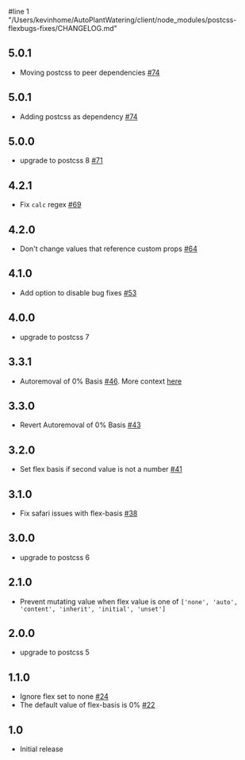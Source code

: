 #line 1 "/Users/kevinhome/AutoPlantWatering/client/node_modules/postcss-flexbugs-fixes/CHANGELOG.md"
## 5.0.1
* Moving postcss to peer dependencies [#74](https://github.com/luisrudge/postcss-flexbugs-fixes/pull/74)

## 5.0.1
* Adding postcss as dependency [#74](https://github.com/luisrudge/postcss-flexbugs-fixes/pull/74)

## 5.0.0
* upgrade to postcss 8 [#71](https://github.com/luisrudge/postcss-flexbugs-fixes/pull/71)

## 4.2.1
* Fix `calc` regex [#69](https://github.com/luisrudge/postcss-flexbugs-fixes/pull/69)

## 4.2.0
* Don't change values that reference custom props [#64](https://github.com/luisrudge/postcss-flexbugs-fixes/pull/64)

## 4.1.0
* Add option to disable bug fixes [#53](https://github.com/luisrudge/postcss-flexbugs-fixes/pull/53)

## 4.0.0
* upgrade to postcss 7

## 3.3.1
* Autoremoval of 0% Basis [#46](https://github.com/luisrudge/postcss-flexbugs-fixes/pull/46). More context [here](https://github.com/luisrudge/postcss-flexbugs-fixes/issues/45#issuecomment-385070879)

## 3.3.0
* Revert Autoremoval of 0% Basis [#43](https://github.com/luisrudge/postcss-flexbugs-fixes/pull/43)

## 3.2.0
* Set flex basis if second value is not a number [#41](https://github.com/luisrudge/postcss-flexbugs-fixes/pull/41)

## 3.1.0
* Fix safari issues with flex-basis [#38](https://github.com/luisrudge/postcss-flexbugs-fixes/pull/38)

## 3.0.0
* upgrade to postcss 6

## 2.1.0
* Prevent mutating value when flex value is one of `['none', 'auto', 'content', 'inherit', 'initial', 'unset']`

## 2.0.0
* upgrade to postcss 5

## 1.1.0
* Ignore flex set to none [#24](https://github.com/luisrudge/postcss-flexbugs-fixes/pull/24)
* The default value of flex-basis is 0% [#22](https://github.com/luisrudge/postcss-flexbugs-fixes/pull/22)

## 1.0
* Initial release
